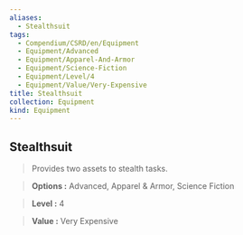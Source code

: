 ```yaml
---
aliases:
  - Stealthsuit
tags:
  - Compendium/CSRD/en/Equipment
  - Equipment/Advanced
  - Equipment/Apparel-And-Armor
  - Equipment/Science-Fiction
  - Equipment/Level/4
  - Equipment/Value/Very-Expensive
title: Stealthsuit
collection: Equipment
kind: Equipment
---
```

## Stealthsuit    
    
>Provides two assets to stealth tasks.    
> **Options :** Advanced, Apparel & Armor, Science Fiction    
> **Level :** 4    
> **Value :** Very Expensive